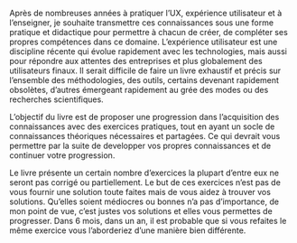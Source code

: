 
Après de nombreuses années à pratiquer l’UX, expérience utilisateur et à l’enseigner, je souhaite transmettre ces connaissances sous une forme pratique et didactique pour permettre à chacun de créer, de compléter ses propres compétences dans ce domaine. L’expérience utilisateur est une discipline récente qui évolue rapidement avec les technologies, mais aussi pour répondre aux attentes des entreprises et plus globalement des utilisateurs finaux. Il serait difficile de faire un livre exhaustif et précis sur l’ensemble des méthodologies, des outils, certains devenant rapidement obsolètes, d’autres émergeant rapidement au grée des modes ou des recherches scientifiques.

L’objectif du livre est de proposer une progression dans l’acquisition des  connaissances avec des exercices pratiques, tout en ayant un socle de connaissances théoriques nécessaires et partagées. Ce qui devrait vous permettre par la suite de developper vos propres connaissances et de continuer votre progression.

Le livre présente un certain nombre d’exercices la plupart d’entre eux ne seront pas corrigé ou partiellement. Le but de ces exercices n’est pas de vous fournir une solution toute faites mais de vous aidez à trouver vos solutions. Qu’elles soient médiocres ou bonnes n’a pas d’importance, de mon point de vue, c’est justes vos solutions et elles vous permettes de progresser. Dans 6 mois, dans un an, il est probable que si vous refaites le même exercice vous l’aborderiez d’une manière bien différente.



